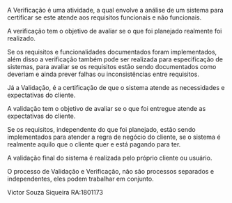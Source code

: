 A Verificação é uma atividade, a qual envolve a análise de um sistema para certificar se este atende aos requisitos funcionais e não funcionais.

A verificação tem o objetivo de avaliar se o que foi planejado realmente foi realizado.

Se os requisitos e funcionalidades documentados foram implementados, além disso a verificação também pode ser realizada para especificação de sistemas, para avaliar se os requisitos estão sendo documentados como deveriam e ainda prever falhas ou inconsistências entre requisitos.

Já a Validação, é a certificação de que o sistema atende as necessidades e expectativas do cliente.

A validação tem o objetivo de avaliar se o que foi entregue atende as expectativas do cliente.

Se os requisitos, independente do que foi planejado, estão sendo implementados para atender a regra de negócio do cliente, se o sistema é realmente aquilo que o cliente quer e está pagando para ter.

A validação final do sistema é realizada pelo próprio cliente ou usuário.

O processo de Validação e Verificação, não são processos separados e independentes, eles podem trabalhar em conjunto.

Victor Souza Siqueira RA:1801173
